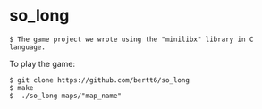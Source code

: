 # so_long
```
$ The game project we wrote using the "minilibx" library in C language.
```
To play the game: 
``` 
$ git clone https://github.com/bertt6/so_long 
$ make 
$  ./so_long maps/"map_name" 
```


